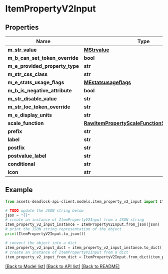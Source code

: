 # ItemPropertyV2Input


## Properties

Name | Type | Description | Notes
------------ | ------------- | ------------- | -------------
**m_str_value** | [**MStrvalue**](MStrvalue.md) |  | [optional] 
**m_b_can_set_token_override** | **bool** |  | [optional] 
**m_e_provided_property_type** | **str** |  | [optional] 
**m_str_css_class** | **str** |  | [optional] 
**m_e_stats_usage_flags** | [**MEstatsusageflags**](MEstatsusageflags.md) |  | [optional] 
**m_b_is_negative_attribute** | **bool** |  | [optional] 
**m_str_disable_value** | **str** |  | [optional] 
**m_str_loc_token_override** | **str** |  | [optional] 
**m_e_display_units** | **str** |  | [optional] 
**scale_function** | [**RawItemPropertyScaleFunctionSubclassV2Input**](RawItemPropertyScaleFunctionSubclassV2Input.md) |  | [optional] 
**prefix** | **str** |  | [optional] 
**label** | **str** |  | [optional] 
**postfix** | **str** |  | [optional] 
**postvalue_label** | **str** |  | [optional] 
**conditional** | **str** |  | [optional] 
**icon** | **str** |  | [optional] 

## Example

```python
from assets-deadlock-api-client.models.item_property_v2_input import ItemPropertyV2Input

# TODO update the JSON string below
json = "{}"
# create an instance of ItemPropertyV2Input from a JSON string
item_property_v2_input_instance = ItemPropertyV2Input.from_json(json)
# print the JSON string representation of the object
print(ItemPropertyV2Input.to_json())

# convert the object into a dict
item_property_v2_input_dict = item_property_v2_input_instance.to_dict()
# create an instance of ItemPropertyV2Input from a dict
item_property_v2_input_from_dict = ItemPropertyV2Input.from_dict(item_property_v2_input_dict)
```
[[Back to Model list]](../README.md#documentation-for-models) [[Back to API list]](../README.md#documentation-for-api-endpoints) [[Back to README]](../README.md)


